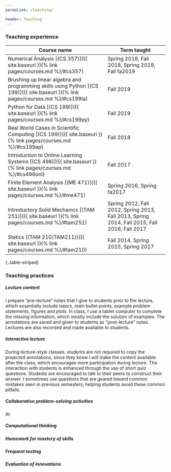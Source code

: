 ```yaml
---
permalink: /teaching/

header: Teaching
---
```



### Teaching experience

Course name                  | Term taught    
-----------------------------| ---------------
Numerical Analysis [(CS 357)]({{ site.baseurl }}{% link pages/courses.md %}/#cs357) | Spring 2018, Fall 2018, Spring 2019, Fall fa2019
Brushing up linear algebra and programming skills using Python [(CS 199)]({{ site.baseurl }}{% link pages/courses.md %}/#cs199la) | Fall 2019
Python for Data [(CS 199)]({{ site.baseurl }}{% link pages/courses.md %}/#cs199py) | Fall 2019
Real World Cases in Scientific Computing [(CS 199)]({{ site.baseurl }}{% link pages/courses.md %}/#cs199ap) | Fall 2018
Introduction to Online Learning Systems [(CS 498)]({{ site.baseurl }}{% link pages/courses.md %}/#cs498onl) | Fall 2017
Finite Element Analysis [(ME 471)]({{ site.baseurl }}{% link pages/courses.md %}/#me471) | Spring 2016, Spring fa2017
Introductory Solid Mechanics [(TAM 251)]({{ site.baseurl }}{% link pages/courses.md %}/#tam251) | Spring 2012, Fall 2012, Spring 2013, Fall 2013, Spring 2014, Fall 2015, Fall 2016, Fall 2017
Statics [(TAM 210/TAM211)]({{ site.baseurl }}{% link pages/courses.md %}/#tam210) | Fall 2014, Spring 2015, Spring 2017
{:.table-striped}

### Teaching practices

##### Lecture content
 I prepare “pre-lecture” notes that I give to students prior to the lecture, which essentially include topics, main bullet points, example problem statements, figures and plots. In class, I use a tablet computer to complete the missing information, which mostly include the solution of examples. The annotations are saved and given to students as “post-lecture” notes. Lectures are also recorded and made available to students.

##### Interactive lecture
During lecture-style classes, students are not required to copy the projected annotations, since they know I will make the content available after the class, which encourages more participation during lecture. The interaction with students is enhanced through the use of short quiz questions. Students are encouraged to talk to their peers to construct their answer. I sometimes use questions that are geared toward common mistakes seen in previous semesters, helping students avoid these common pitfalls.

##### Collaborative problem-solving activities
At 

##### Computational thinking

##### Homework for mastery of skills

##### Frequent testing

##### Evaluation of innovations

